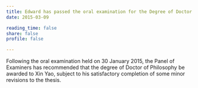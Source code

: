 ```yaml
---
title: Edward has passed the oral examination for the Degree of Doctor of Philosophy
date: 2015-03-09

reading_time: false
share: false
profile: false

---
```


<!--more-->

 Following the oral examination held on 30 January 2015, the Panel of Examiners has recommended that the degree of Doctor of Philosophy be awarded to Xin Yao, subject to his satisfactory completion of some minor revisions to the thesis.
